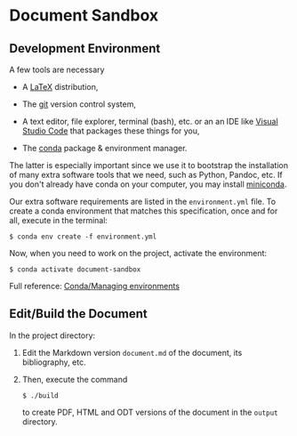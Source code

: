 Document Sandbox
================================================================================

Development Environment
--------------------------------------------------------------------------------

A few tools are necessary

  - A [LaTeX](https://www.latex-project.org/) distribution,

  - The [git](https://git-scm.com/) version control system,

  - A text editor, file explorer, terminal (bash), etc. 
    or an an IDE like [Visual Studio Code](https://code.visualstudio.com/) 
    that packages these things for you,

  - The [conda](https://conda.io/en/latest/) package & environment manager.

The latter is especially important since we use it to bootstrap 
the installation of many extra software tools that we need,
such as Python, Pandoc, etc. If you don't already have conda on your computer, 
you may install [miniconda](https://docs.conda.io/en/latest/miniconda.html).

Our extra software requirements are listed in the `environment.yml` file.
To create a conda environment that matches this specification, 
once and for all, execute in the terminal:

    $ conda env create -f environment.yml

Now, when you need to work on the project,
activate the environment:

    $ conda activate document-sandbox

Full reference: [Conda/Managing environments](https://conda.io/projects/conda/en/latest/user-guide/tasks/manage-environments.html)


Edit/Build the Document
--------------------------------------------------------------------------------

In the project directory: 

 1. Edit the Markdown version `document.md` of the document,
    its bibliography, etc.

 2. Then, execute the command

        $ ./build

    to create PDF, HTML and ODT versions of the document
    in the `output` directory.